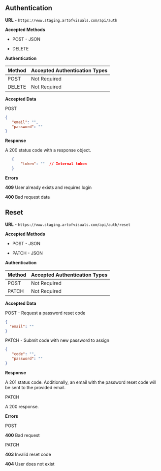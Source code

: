 ## Authentication

**URL** - `https://www.staging.artofvisuals.com/api/auth`

**Accepted Methods**

- POST - JSON

- DELETE

**Authentication**

| Method | Accepted Authentication Types |
| --- | --- |
| POST | Not Required |
| DELETE | Not Required |

**Accepted Data**

POST
```json
{
   "email": "",  
   "password": ""
}
```

**Response**

A 200 status code with a response object.

```json
   {
       "token": ""  // Internal token
   }
```

**Errors**

**409** User already exists and requires login

**400** Bad request data


## Reset

**URL** - `https://www.staging.artofvisuals.com/api/auth/reset`

**Accepted Methods**

- POST - JSON

- PATCH - JSON

**Authentication**

| Method | Accepted Authentication Types |
| --- | --- |
| POST | Not Required |
| PATCH | Not Required |

**Accepted Data**

POST - Request a password reset code

```json
{
  "email": ""
}
```

PATCH - Submit code with new password to assign
```json
{
   "code": "",
   "password": ""
}
```

**Response**

A 201 status code. Additionally, an email with the password reset code will be sent to the provided email.

PATCH

A 200 response.

**Errors**

POST

**400** Bad request

PATCH

**403** Invalid reset code

**404** User does not exist
